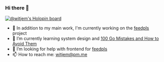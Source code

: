 ### Hi there 👋

[![@witjem's Holopin board](https://holopin.me/witjem)](https://holopin.io/@witjem)

- 🔭 In addition to my main work, I'm currently working on the [feedpls](https://github.com/witjem/feedpls) project
- 🌱 I’m currently learning system design and [100 Go Mistakes and How to Avoid Them](https://www.manning.com/books/100-go-mistakes-and-how-to-avoid-them)
- 🤔 I’m looking for help with frontend for [feedpls](https://github.com/witjem/feedpls)
- 📫 How to reach me: witjem@pm.me

<!--
**witjem/witjem** is a ✨ _special_ ✨ repository because its `README.md` (this file) appears on your GitHub profile.

Here are some ideas to get you started:

- 🔭 I’m currently working on ...
- 🌱 I’m currently learning ...
- 👯 I’m looking to collaborate on ...
- 🤔 I’m looking for help with ...
- 💬 Ask me about ...
- 📫 How to reach me: ...
- 😄 Pronouns: ...
- ⚡ Fun fact: ...
-->
